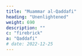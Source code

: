 ```yaml
---
title: "Muammar al-Qaddafi"
heading: "Unenlightened"
weight: 690
description: ""
c: "firebrick"
a: "Qaddafi"
# date: 2022-12-25
---
```

